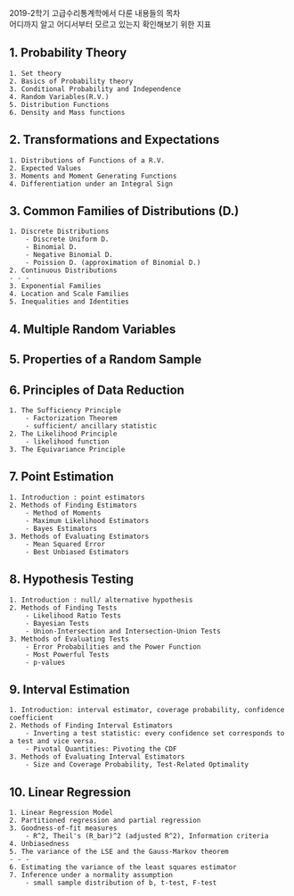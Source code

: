 2019-2학기 고급수리통계학에서 다룬 내용들의 목차 <br>
어디까지 알고 어디서부터 모르고 있는지 확인해보기 위한 지표

## 1. Probability Theory
    1. Set theory
    2. Basics of Probability theory
    3. Conditional Probability and Independence
    4. Random Variables(R.V.)
    5. Distribution Functions
    6. Density and Mass functions
    
## 2. Transformations and Expectations
    1. Distributions of Functions of a R.V.
    2. Expected Values
    3. Moments and Moment Generating Functions
    4. Differentiation under an Integral Sign
    
## 3. Common Families of Distributions (D.)
    1. Discrete Distributions
        - Discrete Uniform D.
        - Binomial D.
        - Negative Binomial D.
        - Poission D. (approximation of Binomial D.)
    2. Continuous Distributions
    - - -
    3. Exponential Families
    4. Location and Scale Families
    5. Inequalities and Identities
    
## 4. Multiple Random Variables
## 5. Properties of a Random Sample

## 6. Principles of Data Reduction
    1. The Sufficiency Principle
        - Factorization Theorem
        - sufficient/ ancillary statistic
    2. The Likelihood Principle
        - likelihood function
    3. The Equivariance Principle
    
## 7. Point Estimation
    1. Introduction : point estimators
    2. Methods of Finding Estimators
        - Method of Moments
        - Maximum Likelihood Estimators
        - Bayes Estimators
    3. Methods of Evaluating Estimators
        - Mean Squared Error
        - Best Unbiased Estimators
    
## 8. Hypothesis Testing
    1. Introduction : null/ alternative hypothesis
    2. Methods of Finding Tests
        - Likelihood Ratio Tests
        - Bayesian Tests
        - Union-Intersection and Intersection-Union Tests
    3. Methods of Evaluating Tests
        - Error Probabilities and the Power Function
        - Most Powerful Tests
        - p-values
        
## 9. Interval Estimation
    1. Introduction: interval estimator, coverage probability, confidence coefficient
    2. Methods of Finding Interval Estimators
        - Inverting a test statistic: every confidence set corresponds to a test and vice versa.
        - Pivotal Quantities: Pivoting the CDF        
    3. Methods of Evaluating Interval Estimators
        - Size and Coverage Probability, Test-Related Optimality    
        
## 10. Linear Regression
    1. Linear Regression Model
    2. Partitioned regression and partial regression
    3. Goodness-of-fit measures
        - R^2, Theil's (R_bar)^2 (adjusted R^2), Information criteria
    4. Unbiasedness
    5. The variance of the LSE and the Gauss-Markov theorem
    - - -
    6. Estimating the variance of the least squares estimator
    7. Inference under a normality assumption
        - small sample distribution of b, t-test, F-test
